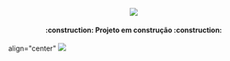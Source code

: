 <p align="center">
<img src="http://img.shields.io/static/v1?label=STATUS&message=EM%20DESENVOLVIMENTO&color=GREEN&style=for-the-badge"/>
</p>
<h4 align="center"> 
    :construction:  Projeto em construção  :construction:
</h4> align="center"
<img src="https://user-images.githubusercontent.com/108819474/182640832-4b4ab135-8a10-47bf-a046-6d9ff41abeeb.jpg"/>

